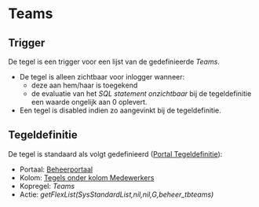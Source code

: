 # Teams

## Trigger

De tegel is een trigger voor een lijst van de gedefinieerde *Teams*.

  - De tegel is alleen zichtbaar voor inlogger wanneer:
    - deze aan hem/haar is toegekend
    - de evaluatie van het *SQL statement onzichtbaar* bij de tegeldefinitie een waarde ongelijk aan 0 oplevert.
  - Een tegel is disabled indien zo aangevinkt bij de tegeldefinitie.

## Tegeldefinitie

De tegel is standaard als volgt gedefinieerd ([Portal Tegeldefinitie](../../../../instellen_inrichten/portaldefinitie/portal_tegel.md)):

  - Portaal: [Beheerportaal](/probleemoplossing/portalen_en_moduleschermen/beheerportaa.md)
  - Kolom: [Tegels onder kolom Medewerkers](tegels_onder_kolom_medewerkers/README.md)
  - Kopregel: *Teams*
  - Actie: *getFlexList(SysStandardList,nil,nil,G,beheer_tbteams)*

